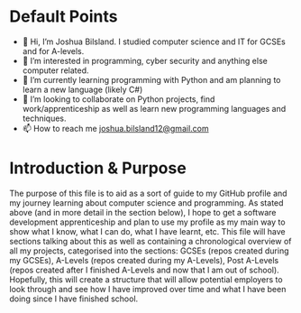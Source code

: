 # Default Points
- 👋 Hi, I’m Joshua Bilsland. I studied computer science and IT for GCSEs and for A-levels.
- 👀 I’m interested in programming, cyber security and anything else computer related.
- 🌱 I’m currently learning programming with Python and am planning to learn a new language (likely C#)
- 💞️ I’m looking to collaborate on Python projects, find work/apprenticeship as well as learn new programming languages and techniques.
- 📫 How to reach me joshua.bilsland12@gmail.com

# Introduction & Purpose
The purpose of this file is to aid as a sort of guide to my GitHub profile and my journey learning about computer science and programming. As stated above (and in more detail in the section below), I hope to get a software development apprenticeship and plan to use my profile as my main way to show what I know, what I can do, what I have learnt, etc. This file will have sections talking about this as well as containing a chronological overview of all my projects, categorised into the sections: GCSEs (repos created during my GCSEs), A-Levels (repos created during my A-Levels), Post A-Levels (repos created after I finished A-Levels and now that I am out of school). Hopefully, this will create a structure that will allow potential employers to look through and see how I have improved over time and what I have been doing since I have finished school.